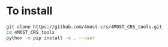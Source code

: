 # To install 
```bash
git clone https://github.com/4most-crs/4MOST_CRS_tools.git 
cd 4MOST_CRS_tools
python -m pip install -e . --user
```
